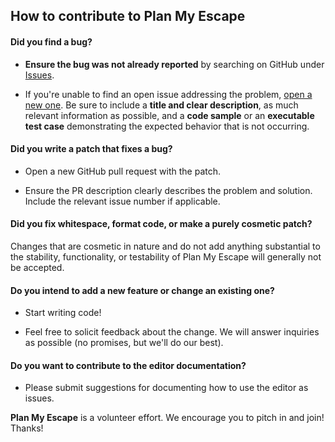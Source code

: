 ## How to contribute to Plan My Escape

#### **Did you find a bug?**

* **Ensure the bug was not already reported** by searching on GitHub under [Issues](https://github.com/bgarr/plan-my-escape/issues).

* If you're unable to find an open issue addressing the problem, [open a new one](https://github.com/bgarr/plan-my-escape/issues/new). Be sure to include a **title and clear description**, as much relevant information as possible, and a **code sample** or an **executable test case** demonstrating the expected behavior that is not occurring.


#### **Did you write a patch that fixes a bug?**

* Open a new GitHub pull request with the patch.

* Ensure the PR description clearly describes the problem and solution. Include the relevant issue number if applicable.

#### **Did you fix whitespace, format code, or make a purely cosmetic patch?**

Changes that are cosmetic in nature and do not add anything substantial to the stability, functionality, or testability of Plan My Escape will generally not be accepted.

#### **Do you intend to add a new feature or change an existing one?**

* Start writing code!

* Feel free to solicit feedback about the change. We will answer inquiries as possible (no promises, but we'll do our best).

#### **Do you want to contribute to the editor documentation?**

* Please submit suggestions for documenting how to use the editor as issues.

**Plan My Escape** is a volunteer effort. We encourage you to pitch in and join! Thanks!
